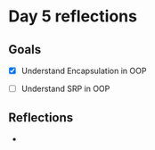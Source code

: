 # Day 5 reflections

## Goals
* [x] Understand Encapsulation in OOP
* [ ] Understand SRP in OOP


## Reflections

* 
